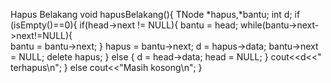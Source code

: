 Hapus Belakang
void hapusBelakang(){
 TNode *hapus,*bantu;
 int d;
 if (isEmpty()==0){
  if(head->next != NULL){
  bantu = head;
  while(bantu->next->next!=NULL){   
    bantu = bantu->next;
  }
  hapus = bantu->next;
  d = hapus->data;
        bantu->next = NULL;
  delete hapus;
  } else {
  d = head->data;
  head = NULL;
  }
  cout<<d<<" terhapus\n";
 } else cout<<"Masih kosong\n";
}
